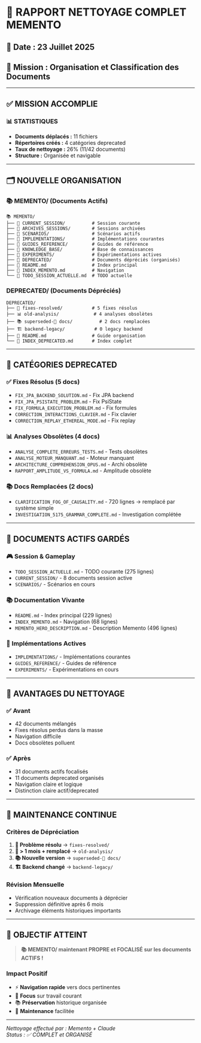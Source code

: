 # 🧹 RAPPORT NETTOYAGE COMPLET MEMENTO
## 📅 Date : 23 Juillet 2025
## 🎯 Mission : Organisation et Classification des Documents

---

## ✅ **MISSION ACCOMPLIE**

### 📊 **STATISTIQUES**
- **Documents déplacés :** 11 fichiers
- **Répertoires créés :** 4 catégories deprecated  
- **Taux de nettoyage :** 26% (11/42 documents)
- **Structure :** Organisée et navigable

---

## 🗂️ **NOUVELLE ORGANISATION**

### **📚 MEMENTO/ (Documents Actifs)**
```
📚 MEMENTO/
├── 📁 CURRENT_SESSION/          # Session courante
├── 📁 ARCHIVES_SESSIONS/        # Sessions archivées
├── 📁 SCENARIOS/                # Scénarios actifs
├── 📁 IMPLEMENTATIONS/          # Implémentations courantes
├── 📁 GUIDES_REFERENCE/         # Guides de référence
├── 📁 KNOWLEDGE_BASE/           # Base de connaissances
├── 📁 EXPERIMENTS/              # Expérimentations actives
├── 📁 DEPRECATED/               # Documents dépréciés (organisés)
├── 📄 README.md                 # Index principal
├── 📄 INDEX_MEMENTO.md          # Navigation
└── 📄 TODO_SESSION_ACTUELLE.md  # TODO actuelle
```

### **DEPRECATED/ (Documents Dépréciés)**
```
DEPRECATED/
├── 🔧 fixes-resolved/           # 5 fixes résolus
├── 📊 old-analysis/             # 4 analyses obsolètes  
├── 📚 superseded-📖 docs/          # 2 docs remplacées
├── 🏗️ backend-legacy/           # 0 legacy backend
├── 📄 README.md                 # Guide organisation
└── 📄 INDEX_DEPRECATED.md       # Index complet
```

---

## 🔧 **CATÉGORIES DEPRECATED**

### **✅ Fixes Résolus (5 docs)**
- `FIX_JPA_BACKEND_SOLUTION.md` - Fix JPA backend
- `FIX_JPA_PSISTATE_PROBLEM.md` - Fix PsiState  
- `FIX_FORMULA_EXECUTION_PROBLEM.md` - Fix formules
- `CORRECTION_INTERACTIONS_CLAVIER.md` - Fix clavier
- `CORRECTION_REPLAY_ETHEREAL_MODE.md` - Fix replay

### **📊 Analyses Obsolètes (4 docs)**
- `ANALYSE_COMPLETE_ERREURS_TESTS.md` - Tests obsolètes
- `ANALYSE_MOTEUR_MANQUANT.md` - Moteur manquant
- `ARCHITECTURE_COMPREHENSION_OPUS.md` - Archi obsolète
- `RAPPORT_AMPLITUDE_VS_FORMULA.md` - Amplitude obsolète

### **📚 Docs Remplacées (2 docs)**
- `CLARIFICATION_FOG_OF_CAUSALITY.md` - 720 lignes → remplacé par système simple
- `INVESTIGATION_5175_GRAMMAR_COMPLETE.md` - Investigation complétée

---

## 🎯 **DOCUMENTS ACTIFS GARDÉS**

### **🎮 Session & Gameplay**
- `TODO_SESSION_ACTUELLE.md` - TODO courante (275 lignes)
- `CURRENT_SESSION/` - 8 documents session active
- `SCENARIOS/` - Scénarios en cours

### **📚 Documentation Vivante**
- `README.md` - Index principal (229 lignes)
- `INDEX_MEMENTO.md` - Navigation (68 lignes)
- `MEMENTO_HERO_DESCRIPTION.md` - Description Memento (496 lignes)

### **🔧 Implémentations Actives**
- `IMPLEMENTATIONS/` - Implémentations courantes
- `GUIDES_REFERENCE/` - Guides de référence
- `EXPERIMENTS/` - Expérimentations en cours

---

## 🚀 **AVANTAGES DU NETTOYAGE**

### **✅ Avant**
- 42 documents mélangés
- Fixes résolus perdus dans la masse
- Navigation difficile
- Docs obsolètes polluent

### **✅ Après**  
- 31 documents actifs focalisés
- 11 documents deprecated organisés
- Navigation claire et logique
- Distinction claire actif/deprecated

---

## 🔄 **MAINTENANCE CONTINUE**

### **Critères de Dépréciation**
1. **🔧 Problème résolu** → `fixes-resolved/`
2. **📅 > 1 mois + remplacé** → `old-analysis/`  
3. **📚 Nouvelle version** → `superseded-📖 docs/`
4. **🏗️ Backend changé** → `backend-legacy/`

### **Révision Mensuelle**
- Vérification nouveaux documents à déprécier
- Suppression définitive après 6 mois
- Archivage éléments historiques importants

---

## 🎯 **OBJECTIF ATTEINT**

> **📚 MEMENTO/ maintenant PROPRE et FOCALISÉ sur les documents ACTIFS !**

### **Impact Positif**
- ⚡ **Navigation rapide** vers docs pertinentes
- 🎯 **Focus** sur travail courant  
- 📚 **Préservation** historique organisée
- 🧹 **Maintenance** facilitée

---

*Nettoyage effectué par : Memento + Claude*  
*Status : ✅ COMPLET et ORGANISÉ* 